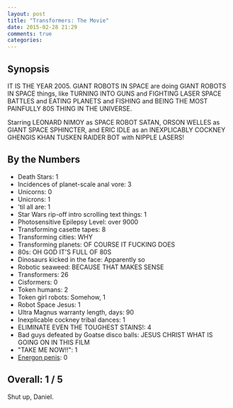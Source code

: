 ```yaml
---
layout: post
title: "Transformers: The Movie"
date: 2015-02-28 21:29
comments: true
categories: 
---
```


## Synopsis

IT IS THE YEAR 2005. GIANT ROBOTS IN SPACE are doing GIANT ROBOTS IN SPACE things, like TURNING INTO GUNS and FIGHTING LASER SPACE BATTLES and EATING PLANETS and FISHING and BEING THE MOST PAINFULLY 80S THING IN THE UNIVERSE.

Starring LEONARD NIMOY as SPACE ROBOT SATAN, ORSON WELLES as GIANT SPACE SPHINCTER, and ERIC IDLE as an INEXPLICABLY COCKNEY GHENGIS KHAN TUSKEN RAIDER BOT with NIPPLE LASERS!

## By the Numbers

* Death Stars: 1
* Incidences of planet-scale anal vore: 3
* Unicorns: 0
* Unicrons: 1
* 'til all are: 1
* Star Wars rip-off intro scrolling text things: 1
* Photosensitive Epilepsy Level: over 9000
* Transforming casette tapes: 8
* Transforming cities: WHY
* Transforming planets: OF COURSE IT FUCKING DOES
* 80s: OH GOD IT'S FULL OF 80S
* Dinosaurs kicked in the face: Apparently so
* Robotic seaweed: BECAUSE THAT MAKES SENSE
* Transformers: 26
* Cisformers: 0
* Token humans: 2
* Token girl robots: Somehow, 1
* Robot Space Jesus: 1
* Ultra Magnus warranty length, days: 90
* Inexplicable cockney tribal dances: 1
* ELIMINATE EVEN THE TOUGHEST STAINS!: 4
* Bad guys defeated by Goatse disco balls: JESUS CHRIST WHAT IS GOING ON IN THIS FILM
* "TAKE ME NOW!!": 1
* [Energon penis](https://www.fanfiction.net/s/7791402/1/The-secrets-of-energon): 0

## Overall: 1 / 5

Shut up, Daniel.
